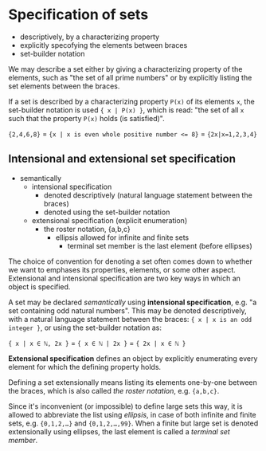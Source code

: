 # Specification of sets

- descriptively, by a characterizing property
- explicitly specofying the elements between braces
- set-builder notation

We may describe a set either by giving a characterizing property of the elements, such as "the set of all prime numbers" or by explicitly listing the set elements between the braces.

If a set is described by a characterizing property `P(x)` of its elements `x`, the set-builder notation is used `{ x | P(x) }`, which is read: "the set of all `x` such that the property `P(x)` holds (is satisfied)".

`{2,4,6,8}` = `{x | x is even whole positive number <= 8}` = `{2x|x=1,2,3,4}`


## Intensional and extensional set specification

- semantically
  - intensional specification
    - denoted descriptively (natural language statement between the braces)
    - denoted using the set-builder notation
  - extensional specification (explicit enumeration)
    - the roster notation, {a,b,c}
      - ellipsis allowed for infinite and finite sets
        - terminal set member is the last element (before ellipses)


The choice of convention for denoting a set often comes down to whether we want to emphases its properties, elements, or some other aspect. Extensional and intensional specification are two key ways in which an object is specified.

A set may be declared *semantically* using **intensional specification**, e.g. "a set containing odd natural numbers". This may be denoted descriptively, with a natural language statement between the braces: `{ x | x is an odd integer }`, or using the set-builder notation as:

`{ x | x ∈ ℕ, 2x }` = `{ x ∈ ℕ | 2x }` = `{ 2x | x ∈ ℕ }`


**Extensional specification** defines an object by explicitly enumerating every element for which the defining property holds.

Defining a set extensionally means listing its elements one-by-one between the braces, which is also called *the roster notation*, e.g. `{a,b,c}`.

Since it's inconvenient (or impossible) to define large sets this way, it is allowed to abbreviate the list using *ellipsis*, in case of both infinite and finite sets, e.g. `{0,1,2,…}` and `{0,1,2,…,99}`. When a finite but large set is denoted extensionally using ellipses, the last element is called a *terminal set member*.
